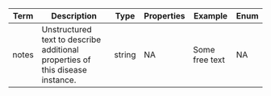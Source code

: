 |Term | Description | Type | Properties | Example | Enum|
| ---| ---| ---| ---| ---| --- |
| notes | Unstructured text to describe additional properties of this disease instance. | string | NA | Some free text | NA|
